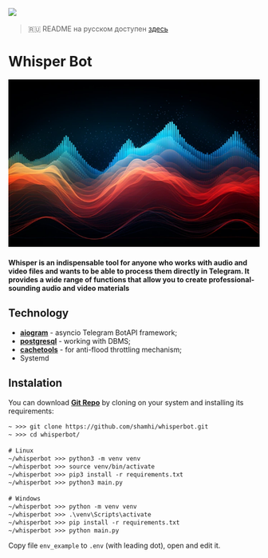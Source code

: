 [<img src="https://img.shields.io/badge/Telegram-%40WhisperBot-blue">](https://t.me/shuser_whisper_bot)

> 🇷🇺 README на русском доступен [здесь](README.ru.md)

# Whisper Bot

![speech_vibration](repo_images/speech_vibration.png)

#### Whisper is an indispensable tool for anyone who works with audio and video files and wants to be able to process them directly in Telegram. It provides a wide range of functions that allow you to create professional-sounding audio and video materials

## Technology
* [**aiogram**](https://github.com/aiogram/aiogram) - asyncio Telegram BotAPI framework;
* [**postgresql**](https://github.com/postgres/postgres) - working with DBMS;
* [**cachetools**](https://cachetools.readthedocs.io/en/stable) - for anti-flood throttling mechanism;
* Systemd

## Instalation
You can download [**Git Repo**](https://github.com/shamhi/whisper) by cloning on your system and installing its requirements:
```
~ >>> git clone https://github.com/shamhi/whisperbot.git
~ >>> cd whisperbot/

# Linux
~/whisperbot >>> python3 -m venv venv
~/whisperbot >>> source venv/bin/activate
~/whisperbot >>> pip3 install -r requirements.txt
~/whisperbot >>> python3 main.py

# Windows
~/whisperbot >>> python -m venv venv
~/whisperbot >>> .\venv\Scripts\activate
~/whisperbot >>> pip install -r requirements.txt
~/whisperbot >>> python main.py
```

Copy file `env_example` to `.env` (with leading dot), open and edit it.

